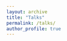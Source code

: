 ```yaml
---
layout: archive
title: "Talks"
permalink: /talks/
author_profile: true
---
```


<!-- * **[The Crucial Role of Normalization in Sharpness-Aware Minimization](https://arxiv.org/abs/2305.15287)**  
  **Yan Dai\***, Kwangjun Ahn\*, and Suvrit Sra.  
  *@ Conference on Neural Information Processing Systems (NeurIPS)*, Online, Dec 2023.  
  [\[slides\]](/files/slides_NeurIPS2023_Normalization_in_SAM.pdf)
* **[Refined Regret for Adversarial MDPs with Linear Function Approximation](https://arxiv.org/abs/2301.12942)**  
  **Yan Dai**, Haipeng Luo, Chen-Yu Wei, and Julian Zimmert.  
  *@ National Key Laboratory for Novel Software Technology*, Nanjing University, Sep 2023.  
  *@ International Conference on Machine Learning (ICML)*, Hawaii Convention Center, Jul 2023.  
  [\[slides\]](/files/slides_ICML2023_Linear_AMDP.pdf)
* **[Banker Online Mirror Descent: A Universal Approach for Delayed Online Bandit Learning](https://arxiv.org/abs/2301.10500)**  
  Jiatai Huang\*, **Yan Dai\***, and Longbo Huang.  
  *@ International Conference on Machine Learning (ICML)*, Hawaii Convention Center, Jul 2023.  
  [\[slides\]](/files/slides_ICML2023_Banker_OMD.pdf)
* **[Variance-Aware Sparse Linear Bandits](https://arxiv.org/abs/2205.13450)**  
  **Yan Dai**, Ruosong Wang, and Simon S. Du.  
  *@ International Conference on Learning Representations (ICLR)*, Kigali Convention Centre, May 2023.  
  *@ [FAI-Seminar](http://www.fai-seminar.ac.cn/)*, Online, Apr 2023.  
  *@ [Yao Class Seminar](https://group.iiis.tsinghua.edu.cn/~stu/seminar/)*, Tsinghua University, Mar 2023.  
  [\[slides\]](/files/slides_ICLR2023_Variance_Aware_Sparse_LinBandits.pdf)
* **[Follow-the-Perturbed-Leader for Adversarial Markov Decision Processes with Bandit Feedback](https://arxiv.org/abs/2205.13451)**  
  **Yan Dai**, Haipeng Luo, and Liyu Chen.  
  *@ Conference on Neural Information Processing Systems (NeurIPS)*, Online, Dec 2022.  
  [\[slides\]](/files/slides_NeurIPS2022_FTPL_for_AMDP.pdf)
* **[Adaptive Best-of-Both-Worlds Algorithm for Heavy-Tailed Multi-Armed Bandits](https://arxiv.org/abs/2201.11921)**  
  Jiatai Huang\*, **Yan Dai\***, and Longbo Huang.  
  *@ SparkDay (in Chinese)*, Tsinghua University, May 2022.  
  [\[slides (in Chinese)\]](/files/slides_ICML2022_BoBW_Heavy_Tail_MAB.pdf) -->